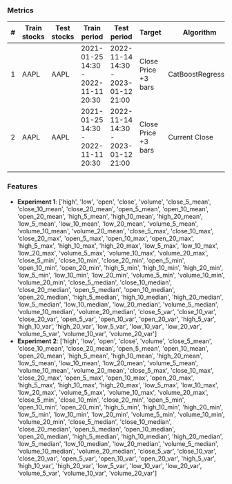 ### Metrics
| #   | Train stocks | Test stocks | Train period                        | Test period                         | Target              | Algorithm         | Metric      |
| --- | ------------ | ----------- | ----------------------------------- | ----------------------------------- | ------------------- | ----------------- | ----------- |
| 1   | AAPL         | AAPL        | 2021-01-25 14:30 - 2022-11-11 20:30 | 2022-11-14 14:30 - 2023-01-12 21:00 | Close Price +3 bars | CatBoostRegressor | 0.0126 MAPE |
| 2   | AAPL         | AAPL        | 2021-01-25 14:30 - 2022-11-11 20:30 | 2022-11-14 14:30 - 2023-01-12 21:00 | Close Price +3 bars | Current Close     | 0.0098 MAPE |
|     |              |             |                                     |                                     |                     |                   |             |

### Features
- __Experiment 1__: ['high', 'low', 'open', 'close', 'volume', 'close_5_mean', 'close_10_mean', 'close_20_mean', 'open_5_mean', 'open_10_mean', 'open_20_mean', 'high_5_mean', 'high_10_mean', 'high_20_mean', 'low_5_mean', 'low_10_mean', 'low_20_mean', 'volume_5_mean', 'volume_10_mean', 'volume_20_mean', 'close_5_max', 'close_10_max', 'close_20_max', 'open_5_max', 'open_10_max', 'open_20_max', 'high_5_max', 'high_10_max', 'high_20_max', 'low_5_max', 'low_10_max', 'low_20_max', 'volume_5_max', 'volume_10_max', 'volume_20_max', 'close_5_min', 'close_10_min', 'close_20_min', 'open_5_min', 'open_10_min', 'open_20_min', 'high_5_min', 'high_10_min', 'high_20_min', 'low_5_min', 'low_10_min', 'low_20_min', 'volume_5_min', 'volume_10_min', 'volume_20_min', 'close_5_median', 'close_10_median', 'close_20_median', 'open_5_median', 'open_10_median', 'open_20_median', 'high_5_median', 'high_10_median', 'high_20_median', 'low_5_median', 'low_10_median', 'low_20_median', 'volume_5_median', 'volume_10_median', 'volume_20_median', 'close_5_var', 'close_10_var', 'close_20_var', 'open_5_var', 'open_10_var', 'open_20_var', 'high_5_var', 'high_10_var', 'high_20_var', 'low_5_var', 'low_10_var', 'low_20_var', 'volume_5_var', 'volume_10_var', 'volume_20_var']
- __Experiment 2__: ['high', 'low', 'open', 'close', 'volume', 'close_5_mean', 'close_10_mean', 'close_20_mean', 'open_5_mean', 'open_10_mean', 'open_20_mean', 'high_5_mean', 'high_10_mean', 'high_20_mean', 'low_5_mean', 'low_10_mean', 'low_20_mean', 'volume_5_mean', 'volume_10_mean', 'volume_20_mean', 'close_5_max', 'close_10_max', 'close_20_max', 'open_5_max', 'open_10_max', 'open_20_max', 'high_5_max', 'high_10_max', 'high_20_max', 'low_5_max', 'low_10_max', 'low_20_max', 'volume_5_max', 'volume_10_max', 'volume_20_max', 'close_5_min', 'close_10_min', 'close_20_min', 'open_5_min', 'open_10_min', 'open_20_min', 'high_5_min', 'high_10_min', 'high_20_min', 'low_5_min', 'low_10_min', 'low_20_min', 'volume_5_min', 'volume_10_min', 'volume_20_min', 'close_5_median', 'close_10_median', 'close_20_median', 'open_5_median', 'open_10_median', 'open_20_median', 'high_5_median', 'high_10_median', 'high_20_median', 'low_5_median', 'low_10_median', 'low_20_median', 'volume_5_median', 'volume_10_median', 'volume_20_median', 'close_5_var', 'close_10_var', 'close_20_var', 'open_5_var', 'open_10_var', 'open_20_var', 'high_5_var', 'high_10_var', 'high_20_var', 'low_5_var', 'low_10_var', 'low_20_var', 'volume_5_var', 'volume_10_var', 'volume_20_var']